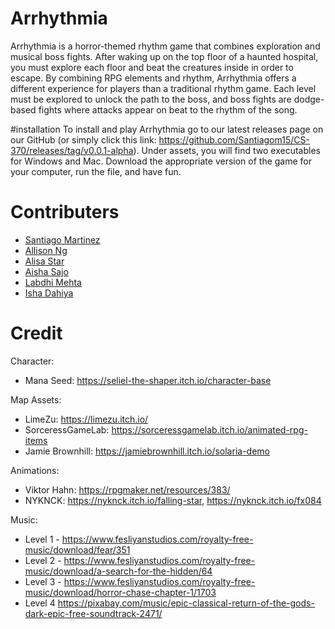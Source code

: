 # Arrhythmia 
Arrhythmia is a horror-themed rhythm game that combines exploration and musical boss fights. After waking up on the top floor of a haunted hospital, you must explore each floor and beat the creatures inside in order to escape. By combining RPG elements and rhythm, Arrhythmia offers a different experience for players than a traditional rhythm game. Each level must be explored to unlock the path to the boss, and boss fights are dodge-based fights where attacks appear on beat to the rhythm of the song. 

#installation
To install and play Arrhythmia go to our latest releases page on our GitHub (or simply click this link: https://github.com/Santiagom15/CS-370/releases/tag/v0.0.1-alpha). Under assets, you will find two executables for Windows and Mac. Download the appropriate version of the game for your computer, run the file, and have fun.

# Contributers
- [Santiago Martinez](https://github.com/Santiagom15)
- [Allison Ng](https://github.com/ngxallison)
- [Alisa Star](https://github.com/starralisa)
- [Aisha Sajo](https://github.com/asajo12)
- [Labdhi Mehta](https://github.com/labdhimehta)
- [Isha Dahiya](https://github.com/IshaD13)

# Credit 


Character:
- Mana Seed:  https://seliel-the-shaper.itch.io/character-base

Map Assets:
- LimeZu: https://limezu.itch.io/
- SorceressGameLab: https://sorceressgamelab.itch.io/animated-rpg-items
- Jamie Brownhill: https://jamiebrownhill.itch.io/solaria-demo 


Animations:
- Viktor Hahn: https://rpgmaker.net/resources/383/
- NYKNCK: https://nyknck.itch.io/falling-star, https://nyknck.itch.io/fx084 

Music:
- Level 1 - https://www.fesliyanstudios.com/royalty-free-music/download/fear/351
- Level 2 - https://www.fesliyanstudios.com/royalty-free-music/download/a-search-for-the-hidden/64 
- Level 3 - https://www.fesliyanstudios.com/royalty-free-music/download/horror-chase-chapter-1/1703 
- Level 4 https://pixabay.com/music/epic-classical-return-of-the-gods-dark-epic-free-soundtrack-2471/ 


